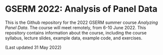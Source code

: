 # GSERM 2022: Analysis of Panel Data

This is the Github repository for the 2022 GSERM summer course *Analyzing Panel Data*. The course will meet remotely, from 6-10 June 2022. This repository contains information about the course, including the course syllabus, lecture slides, example data, example code, and exercises.

(Last updated 31 May 2022)
